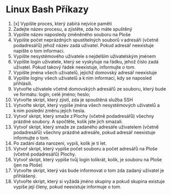 # Linux Bash Příkazy
1. [x] Vypište proces, který zabírá nejvíce paměti 
2. Zadejte název procesu, a zjistěte, zda ho máte spuštěný 
3. Vypište název naposledy změněného souboru na Ploše 
4. Vypište počet neprázdných spustitelných souborů v adresáři (včetně podadresářů) jehož název zadá uživatel. Pokud adresář neexistuje napište o tom informaci. 
5. Vypište nesystémového uživatele s nejdelším uživatelským jménem 
6. Vypište login uživatele, který se vyskytuje na řádku, jehož číslo zadá uživatel. Pokud takový řádek neexistuje, informujte o tom. 
7. Vypište jména všech uživatelů, jejichž domovský adresář neexistuje 
8. Vypište loginy všech uživatelů a k nim informaci, kdy se naposled přihlásili. 
9. Vytvořte uživatele včetně domovských adresářů ze souboru, který bude ve formátu: login; celé jméno; heslo; 
10. Vytvořte skript, který zjistí, zda je spouštěná služba SSH 
11. Vytvořte skript, který vypíše jména všech nesystémových uživatelů a k nim poslední změnu jejich hesla. 
12. Vytvoř skript, který smaže z Plochy (včetně podadresářů) všechny prázdné soubory. A spočtěte, kolik jste jich smazali.  
13. Vytvoř skript, který smaže ze zadaného adresáře uživatelem (včetně podadresářů) všechny prázdné adresáře, pokud adresář neexistuje informujte o tom. 
14. Po zadání data narození, vypiš, kolik je ti let. 
15. Vytvoř skript, který vypíše počet souboru a počet adresářů na Ploše (včetně podadresářů) Plochy. 
16. Vytvoř skript, který vypíše tvůj login tolikrát, kolik, je souboru na Ploše (jen na Ploše) 
17. Vytvořte skript, který vás bude informovat o tom zda zadaný uživatel je přihlášený. 
18. Vytvořte skript, který si vyžádá jméno skupiny a pokud skupina existuje vypíše její členy, pokud neexistuje informuje o tom. 
